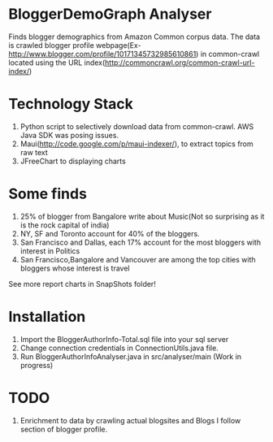 BloggerDemoGraph Analyser
===========================

Finds blogger demographics from Amazon Common corpus data. The data is crawled blogger profile webpage(Ex- http://www.blogger.com/profile/10171345732985610861) in common-crawl located using the URL index(http://commoncrawl.org/common-crawl-url-index/)


Technology Stack
==================

1) Python script to selectively download data from common-crawl. AWS Java SDK was posing issues.
2) Maui(http://code.google.com/p/maui-indexer/), to extract topics from raw text
3) JFreeChart to displaying charts


Some finds
==============

1) 25% of blogger from Bangalore write about Music(Not so surprising as it is the rock capital of india)
2) NY, SF and Toronto account for 40% of the bloggers.
3) San Francisco and Dallas, each 17% account for the most bloggers with interest in Politics
4) San Francisco,Bangalore and Vancouver are among the top cities with bloggers whose interest is travel

See more report charts in SnapShots folder!

Installation
=====================

1) Import the BloggerAuthorInfo-Total.sql file into your sql server
2) Change connection credentials in ConnectionUtils.java file.
3) Run BloggerAuthorInfoAnalyser.java in src/analyser/main (Work in progress)


TODO
==============

1) Enrichment to data by crawling actual blogsites and Blogs I follow section of blogger profile.
